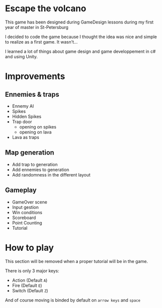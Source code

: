 # Escape the volcano
This game has been designed during GameDesign lessons during my first year of master in St-Petersburg

I decided to code the game because I thought the idea was nice and simple to realize as a first game.
It wasn't...

I learned a lot of things about game design and game developpement in c# and using Unity.

# Improvements

## Ennemies & traps
- Ennemy AI
- Spikes
- Hidden Spikes
- Trap door
  - opening on spikes
  - opening on lava
- Lava as traps
  
## Map generation
- Add trap to generation
- Add ennemies to generation
- Add randomness in the different layout

## Gameplay
- GameOver scene
- Input gestion
- Win conditions
- Scoreboard
- Point Counting
- Tutorial

# How to play
This section will be removed when a proper tutorial will be in the game.

There is only 3 major keys:
- Action (Default `A`)
- Fire (Default `E`)
- Switch (Default `Z`)

And of course moving is binded by default on `arrow keys` and `space`